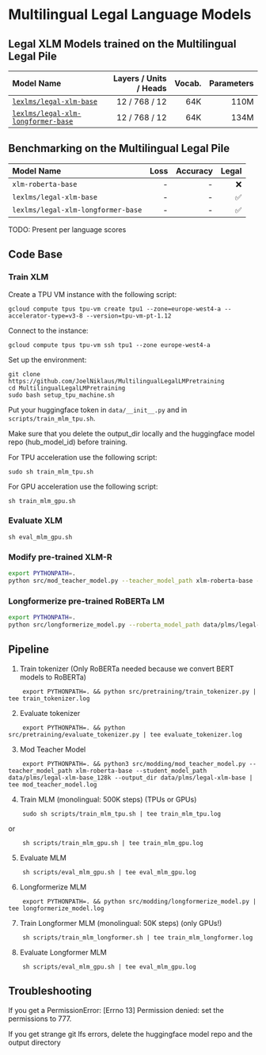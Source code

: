 # Multilingual Legal Language Models

## Legal XLM Models trained on the Multilingual Legal Pile

| Model Name                                                                                       | Layers / Units /  Heads | Vocab. | Parameters | 
|:-------------------------------------------------------------------------------------------------|------------------------:|-------:|-----------:|
| [`lexlms/legal-xlm-base`](https://huggingface.co/lexlms/legal-xlm-base)                          |           12 / 768 / 12 |    64K |       110M | 
| [`lexlms/legal-xlm-longformer-base`](https://huggingface.co/lexlms/legal-xlm-longformer-base)    |           12 / 768 / 12 |    64K |       134M |

## Benchmarking on the Multilingual Legal Pile

| Model Name                         | Loss | Accuracy |              Legal |
|:-----------------------------------|-----:|---------:|-------------------:|
| `xlm-roberta-base`                 |    - |        - |                :x: |
| `lexlms/legal-xlm-base`            |    - |        - | :white_check_mark: |
| `lexlms/legal-xlm-longformer-base` |    - |        - | :white_check_mark: |

TODO: Present per language scores

## Code Base

### Train XLM

Create a TPU VM instance with the following script:

```shell
gcloud compute tpus tpu-vm create tpu1 --zone=europe-west4-a --accelerator-type=v3-8 --version=tpu-vm-pt-1.12
```

Connect to the instance:

```shell
gcloud compute tpus tpu-vm ssh tpu1 --zone europe-west4-a
```

Set up the environment:

```shell
git clone https://github.com/JoelNiklaus/MultilingualLegalLMPretraining
cd MultilingualLegalLMPretraining
sudo bash setup_tpu_machine.sh
```

Put your huggingface token in `data/__init__.py` and in `scripts/train_mlm_tpu.sh`.

Make sure that you delete the output_dir locally and the huggingface model repo (hub_model_id) before training.

For TPU acceleration use the following script:

```shell
sudo sh train_mlm_tpu.sh
```

For GPU acceleration use the following script:

```shell
sh train_mlm_gpu.sh
```

### Evaluate XLM

```shell
sh eval_mlm_gpu.sh
```

### Modify pre-trained XLM-R

```bash
export PYTHONPATH=.
python src/mod_teacher_model.py --teacher_model_path xlm-roberta-base --student_model_path data/plms/legal-xlm-base
```

### Longformerize pre-trained RoBERTa LM

```bash
export PYTHONPATH=.
python src/longformerize_model.py --roberta_model_path data/plms/legal-xlm-base --max_length 4096 --attention_window 128
```

## Pipeline

1. Train tokenizer (Only RoBERTa needed because we convert BERT models to RoBERTa)
```shell
    export PYTHONPATH=. && python src/pretraining/train_tokenizer.py | tee train_tokenizer.log
```
2. Evaluate tokenizer
```shell
    export PYTHONPATH=. && python src/pretraining/evaluate_tokenizer.py | tee evaluate_tokenizer.log
```
3. Mod Teacher Model
```shell
    export PYTHONPATH=. && python3 src/modding/mod_teacher_model.py --teacher_model_path xlm-roberta-base --student_model_path data/plms/legal-xlm-base_128k --output_dir data/plms/legal-xlm-base | tee mod_teacher_model.log
```
4. Train MLM (monolingual: 500K steps) (TPUs or GPUs)
```shell
    sudo sh scripts/train_mlm_tpu.sh | tee train_mlm_tpu.log
```
or 
```shell
    sh scripts/train_mlm_gpu.sh | tee train_mlm_gpu.log
```
5. Evaluate MLM
```shell
    sh scripts/eval_mlm_gpu.sh | tee eval_mlm_gpu.log
```
6. Longformerize MLM
```shell
    export PYTHONPATH=. && python src/modding/longformerize_model.py | tee longformerize_model.log
```
7. Train Longformer MLM (monolingual: 50K steps) (only GPUs!)
```shell
    sh scripts/train_mlm_longformer.sh | tee train_mlm_longformer.log
```
8. Evaluate Longformer MLM
```shell
    sh scripts/eval_mlm_gpu.sh | tee eval_mlm_gpu.log
```

## Troubleshooting

If you get a PermissionError: [Errno 13] Permission denied: set the permissions to 777.

If you get strange git lfs errors, delete the huggingface model repo and the output directory

